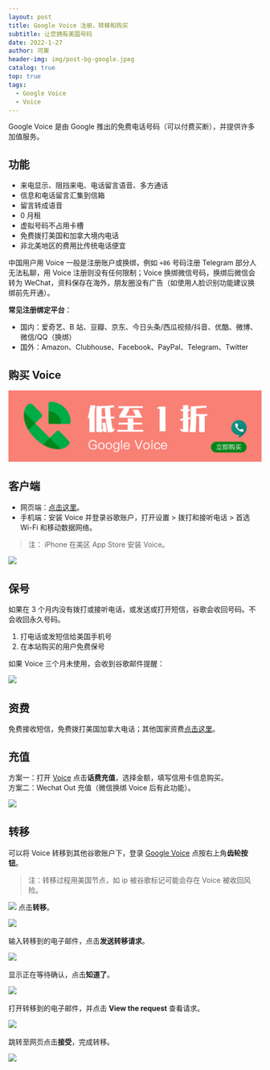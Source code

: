 ```yaml
---
layout: post
title: Google Voice 注册，转移和购买
subtitle: 让您拥有美国号码
date: 2022-1-27
author: 河東
header-img: img/post-bg-google.jpeg
catalog: true
top: true
tags:
  - Google Voice
  - Voice
---
```


Google Voice 是由 Google 推出的免费电话号码（可以付费买断），并提供许多加值服务。

## 功能

- 来电显示、阻挡来电、电话留言语音、多方通话
- 信息和电话留言汇集到信箱
- 留言转成语音
- 0 月租
- 虚拟号码不占用卡槽
- 免费拨打美国和加拿大境内电话
- 非北美地区的费用比传统电话便宜

中国用户用 Voice 一般是注册账户或换绑，例如 `+86` 号码注册 Telegram 部分人无法私聊，用 Voice 注册则没有任何限制；Voice 换绑微信号码，换绑后微信会转为 WeChat，资料保存在海外，朋友圈没有广告（如使用人脸识别功能建议换绑前先开通）。

**常见注册绑定平台**：
- 国内：爱奇艺、B 站、豆瓣、京东、今日头条/西瓜视频/抖音、优酷、微博、微信/QQ（换绑）
- 国外：Amazon、Clubhouse、Facebook、PayPal、Telegram、Twitter


## 购买 Voice

[![](/img/Voice/01.png)](https://t.me/gv188)



## 客户端

- 网页端：[点击这里](https://voice.google.com/)。
- 手机端：安装 Voice 并登录谷歌账户，打开设置 > 拨打和接听电话 > 首选 Wi-Fi 和移动数据网络。

> 注： iPhone 在美区 App Store 安装 Voice。

![](https://i.loli.net/2021/03/02/TM7HSyVJK5fbnCQ.png)


## 保号

如果在 3 个月内没有拨打或接听电话，或发送或打开短信，谷歌会收回号码。不会收回永久号码。

1. 打电话或发短信给美国手机号
2. 在本站购买的用户免费保号
  

如果 Voice 三个月未使用，会收到谷歌邮件提醒：

![](https://i.imgur.com/kZualA4.jpg)

## 资费

免费接收短信，免费拨打美国加拿大电话；其他国家资费[点击这里](https://voice.google.com/u/0/rates?pli=1)。

## 充值

方案一：打开 [Voice](https://voice.google.com/u/3/billing) 点击**话费充值**，选择金额，填写信用卡信息购买。\
方案二：Wechat Out 充值（微信换绑 Voice 后有此功能）。

![](https://i.imgur.com/facZ0Wb.jpg)

## 转移

可以将 Voice 转移到其他谷歌账户下，登录 [Google Voice](https://voice.google.com/u/0/messages) 点按右上角**齿轮按钮**。

> 注：转移过程用美国节点，如 ip 被谷歌标记可能会存在 Voice 被收回风险。

![](https://i.imgur.com/FpZ4KxH.png)
点击**转移**。

![](https://i.imgur.com/OASFgdA.png)

输入转移到的电子邮件，点击**发送转移请求**。

![](https://i.imgur.com/dnPKT2H.png)

显示正在等待确认，点击**知道了**。

![](https://i.imgur.com/YbWLJgg.png)

打开转移到的电子邮件，并点击 **View the request** 查看请求。

![](https://i.imgur.com/4H0A9lC.png)

跳转至网页点击**接受**，完成转移。

![](https://i.imgur.com/naiWfji.png)

